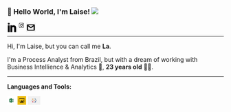 ### 👋 Hello World, I'm Laise!  <img src="https://github.com/TheDudeThatCode/TheDudeThatCode/blob/master/Assets/Earth.gif" width="24px">

<a target="_blank" href="https:https://www.linkedin.com/in/laiselopes/">
  <img align="left" alt="LinkdeIN" width="22px" src="https://github.com/LaiseLopes/LaiseLopes/blob/master/linkedin.png" />
</a>
<a target="_blank" href="https:https://www.instagram.com/_laa_lopes/?hl=pt-br">
  <img align="left" alt="Instagram" width="22px" src="https://github.com/LaiseLopes/LaiseLopes/blob/master/instagram.png" />
</a>
<a target="_blank" href="mailto:laisedaianeclopes@gmail.com">
  <img align="left" alt="Gmail" width="22px" src="https://github.com/LaiseLopes/LaiseLopes/blob/master/gmail.png" />
</a>
</br>


---- 


Hi, I'm Laise, but you can call me **La**. 

I'm a Process Analyst from Brazil, but with a dream of working with Business Intellience & Analytics 💚, **23 years old** 👶🏻.  


----


**Languages and Tools:**  

<code><img height="20" src="https://github.com/LaiseLopes/LaiseLopes/blob/master/microsoft_excel_logo_250_250_0.png"></code>
<code><img height="20" src="https://github.com/LaiseLopes/LaiseLopes/blob/master/social-default-image.png"></code>
<code><img height="20" src="https://github.com/LaiseLopes/LaiseLopes/blob/master/tableau.png"></code>

